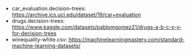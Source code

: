 - car_evaluation.decision-trees: https://archive.ics.uci.edu/dataset/19/car+evaluation
- drugs.decision-trees: https://www.kaggle.com/datasets/pablomgomez21/drugs-a-b-c-x-y-for-decision-trees
- winequality-white.csv: https://machinelearningmastery.com/standard-machine-learning-datasets/